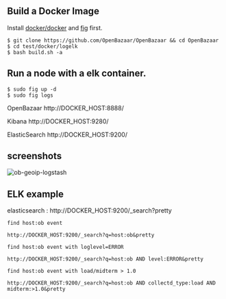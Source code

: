 ## Build a Docker Image

Install [docker/docker](https://github.com/docker/docker) and [fig](https://github.com/docker/fig) first.

```
$ git clone https://github.com/OpenBazaar/OpenBazaar && cd OpenBazaar
$ cd test/docker/logelk
$ bash build.sh -a
```

## Run a node with a elk container.

```
$ sudo fig up -d
$ sudo fig logs
```

OpenBazaar  http://DOCKER_HOST:8888/

Kibana http://DOCKER_HOST:9280/

ElasticSearch http://DOCKER_HOST:9200/

## screenshots

![ob-geoip-logstash](https://cloud.githubusercontent.com/assets/1840874/4216758/a0af7b28-38de-11e4-941c-ed4339a8552b.jpg)

## ELK example

elasticsearch : http://DOCKER_HOST:9200/_search?pretty

```
find host:ob event

http://DOCKER_HOST:9200/_search?q=host:ob&pretty

find host:ob event with loglevel=ERROR

http://DOCKER_HOST:9200/_search?q=host:ob AND level:ERROR&pretty

find host:ob event with load/midterm > 1.0

http://DOCKER_HOST:9200/_search?q=host:ob AND collectd_type:load AND midterm:>1.0&pretty

```
